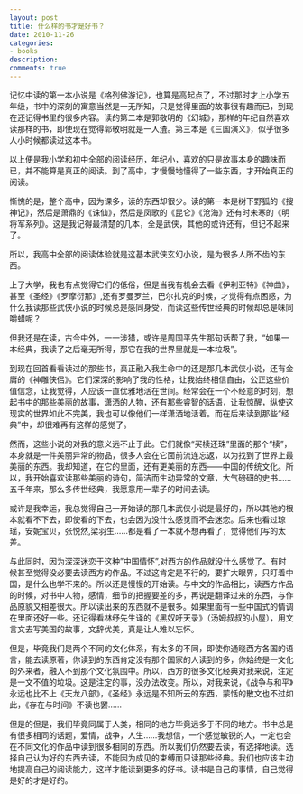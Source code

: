 ```yaml
---
layout: post
title: 什么样的书才是好书？
date: 2010-11-26
categories:
- books
description:
comments: true
---
```

记忆中读的第一本小说是《格列佛游记》，也算是高起点了，不过那时才上小学五年级，书中的深刻的寓意当然是一无所知，只是觉得里面的故事很有趣而已，到现在还记得书里的很多内容。读的第二本是郭敬明的《幻城》，那样的年纪自然喜欢读那样的书，即使现在觉得郭敬明就是一人渣。第三本是《三国演义》，似乎很多人小时候都读过这本书。

以上便是我小学和初中全部的阅读经历，年纪小，喜欢的只是故事本身的趣味而已，并不能算是真正的阅读。到了高中，才慢慢地懂得了一些东西，才开始真正的阅读。

惭愧的是，整个高中，因为课多，读的东西却很少。读的第一本是树下野狐的《搜神记》，然后是萧鼎的《诛仙》，然后是凤歌的《昆仑》《沧海》还有时未寒的《明将军系列》。这是我记得最清楚的几本，全是武侠，其他的或许还有，但记不起来了。

所以，我高中全部的阅读体验就是这基本武侠玄幻小说，是为很多人所不齿的东西。

上了大学，我也有点觉得它们的低俗，但是当我有机会去看《伊利亚特》《神曲》，甚至《圣经》《罗摩衍那》,还有罗曼罗兰，巴尔扎克的时候，才觉得有点困惑，为什么我读那些武侠小说的时候总是感同身受，而读这些传世经典的时候却总是味同嚼蜡呢？

但我还是在读，古今中外，一一涉猎，或许是周国平先生那句话帮了我，“如果一本经典，我读了之后毫无所得，那它在我的世界里就是一本垃圾”。

到现在回首看看读过的那些书，真正融入我生命中的还是那几本武侠小说，还有金庸的《神雕侠侣》。它们深深的影响了我的性格，让我始终相信自由，公正这些价值信念，让我觉得，人应该一直优雅地活在世间。经常会在一个不经意的时刻，想起书中的那些美丽的故事，潇洒的人物，还有那些睿智的话语，让我惊醒，纵使这现实的世界如此不完美，我也可以像他们一样潇洒地活着。而在后来读到那些“经典”中，却很难再有这样的感觉了。

然而，这些小说的对我的意义远不止于此。它们就像“买椟还珠”里面的那个“椟”，本身就是一件美丽异常的物品，很多人会在它面前流连忘返，以为找到了世界上最美丽的东西。我却知道，在它的里面，还有更美丽的东西——中国的传统文化。所以，我开始喜欢读那些美丽的诗句，简洁而生动异常的文章，大气磅礴的史书……五千年来，那么多传世经典，我愿意用一辈子的时间去读。

或许是我幸运，我总觉得自己一开始读的那几本武侠小说是最好的，所以其他的根本就看不下去，即使看的下去，也会因为没什么感觉而不会迷恋。后来也看过琼瑶，安妮宝贝，张悦然,梁羽生……都是看了一本就不想再看了，觉得他们写的太差。

与此同时，因为深深迷恋于这种”中国情怀”,对西方的作品就没什么感觉了。有时候甚至觉得没必要去读西方的作品。不过这肯定是不行的，要扩大眼界，只盯着中国，是什么也学不来的。所以还是慢慢的开始读。与中文的作品相比，读西方作品的时候，对书中人物，感情，细节的把握要差的多，再说是翻译过来的东西，与作品原貌又相差很大。所以读出来的东西就不是很多。如果里面有一些中国式的情调在里面还好一些。还记得看林纾先生译的《黑奴吁天录》（汤姆叔叔的小屋），用文言文去写美国的故事，文辞优美，真是让人难以忘怀。

但是，毕竟我们是两个不同的文化体系，有太多的不同，即使你通晓西方各国的语言，能去读原著，你读到的东西肯定没有那个国家的人读到的多，你始终是一文化的外来者，融入不到那个文化氛围中。所以，西方的很多文化经典对我来说，注定是一文不值的垃圾。这是注定的事，没办法改变。所以，对我来说，《战争与和平》永远也比不上《天龙八部》，《圣经》永远是不知所云的东西，蒙恬的散文也不过如此，《存在与时间》不读也罢……

但是的但是，我们毕竟同属于人类，相同的地方毕竟远多于不同的地方。书中总是有很多相同的话题，爱情，战争，人生……我想信，一个感觉敏锐的人，一定也会在不同文化的作品中读到很多相同的东西。所以我们仍然要去读，有选择地读。选择自己认为好的东西去读，不能因为成见的束缚而只读那些经典。我们也应该主动地提高自己的阅读能力，这样才能读到更多的好书。读书是自己的事情，自己觉得是好的才是好的。
